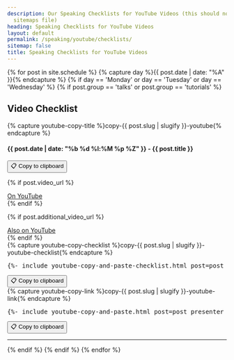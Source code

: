 ```yaml
---
description: Our Speaking Checklists for YouTube Videos (this should not be in our
  sitemaps file)
heading: Speaking Checklists for YouTube Videos
layout: default
permalink: /speaking/youtube/checklists/
sitemap: false
title: Speaking Checklists for YouTube Videos
---
```


<script src="https://cdn.tailwindcss.com"></script>

{% for post in site.schedule %}
{% capture day %}{{ post.date | date: "%A" }}{% endcapture %}
{% if day == 'Monday' or day == 'Tuesday' or day == 'Wednesday' %}
{% if post.group == 'talks' or post.group == 'tutorials' %}
<section class="event-byline py-8 flex flex-col gap-4">
<h2 class="text-3xl font-bold">Video Checklist</h2>

<div class="relative">
{% capture youtube-copy-title %}copy-{{ post.slug | slugify }}-youtube{% endcapture %}
<h4 class="text-2xl font-bold">{{ post.date | date: "%b %d %l:%M %p %Z" }} - <span id="{{ youtube-copy-title }}">{{ post.title }}</span>
</h4>
<button class="absolute top-0 right-2 btn bg-blue-200 border-solid border-2 border-grey-800 rounded-lg px-2 py-1" data-clipboard-action="copy" data-clipboard-target="#{{ youtube-copy-title }}">
📋 Copy to clipboard
</button>
</div>

{% if post.video_url %}
  <div>
    <a class="btn bg-blue-200 border-solid border-2 border-grey-800 rounded-lg px-2 py-1" href="{{ post.video_url }}">
      On YouTube
    </a>
  </div>
{% endif %}

{% if post.additional_video_url %}
  <div>
    <a class="absolute top-2 right-2 btn bg-blue-200 border-solid border-2 border-grey-800 rounded-lg px-2 py-1" href="{{ post.additional_video_url }}">
      Also on YouTube
    </a>
  </div>
{% endif %}

<div class="border-4 border-black rounded-2xl relative">
{% capture youtube-copy-checklist %}copy-{{ post.slug | slugify }}-youtube-checklist{% endcapture %}
<pre class="p-2" id="{{ youtube-copy-checklist }}">
{%- include youtube-copy-and-paste-checklist.html post=post presenter_slugs=post.presenter_slugs -%}
</pre>

<button class="absolute top-2 right-2 btn bg-blue-200 border-solid border-2 border-grey-800 rounded-lg px-2 py-1" data-clipboard-action="copy" data-clipboard-target="#{{ youtube-copy-checklist }}">
📋 Copy to clipboard
</button>
</div>

<div class="border-4 border-black rounded-2xl bg-yellow-100 relative">
{% capture youtube-copy-link %}copy-{{ post.slug | slugify }}-youtube-link{% endcapture %}
<pre class="p-2" id="{{ youtube-copy-link }}">
{%- include youtube-copy-and-paste.html post=post presenter_slugs=post.presenter_slugs -%}
</pre>

<button class="absolute top-2 right-2 btn bg-blue-200 border-solid border-2 border-grey-800 rounded-lg px-2 py-1" data-clipboard-action="copy" data-clipboard-target="#{{ youtube-copy-link }}">
📋 Copy to clipboard
</button>
</div>


</section>
<hr>
{% endif %}
{% endif %}
{% endfor %}

<script src="https://cdnjs.cloudflare.com/ajax/libs/clipboard.js/2.0.4/clipboard.min.js"></script>
<script>
new ClipboardJS('.btn');
</script>
